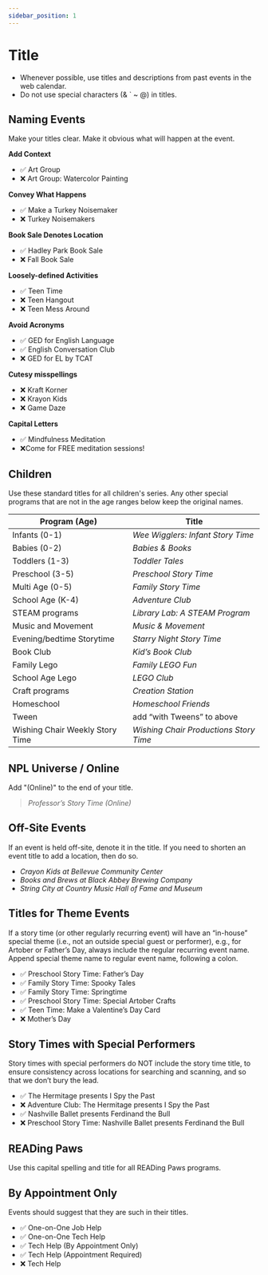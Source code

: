 ```yaml
---
sidebar_position: 1
---
```


# Title

-	Whenever possible, use titles and descriptions from past events in the web calendar.
-	Do not use special characters (& ` ~ @) in titles.

## Naming Events
Make your titles clear. Make it obvious what will happen at the event.

**Add Context**
- :white_check_mark: Art Group
- :x: Art Group: Watercolor Painting

**Convey What Happens**
- :white_check_mark: Make a Turkey Noisemaker
- :x: Turkey Noisemakers

**Book Sale Denotes Location**
- :white_check_mark: Hadley Park Book Sale
- :x: Fall Book Sale

**Loosely-defined Activities**
- :white_check_mark: Teen Time
- :x: Teen Hangout
- :x: Teen Mess Around

**Avoid Acronyms**
- :white_check_mark: GED for English Language
- :white_check_mark: English Conversation Club
- :x: GED for EL by TCAT

**Cutesy misspellings**
- :x: Kraft Korner
- :x: Krayon Kids
- :x: Game Daze

**Capital Letters**
- :white_check_mark: Mindfulness Meditation  
- :x:Come for FREE meditation sessions!

## Children
Use these standard titles for all children's series. Any other special programs that are not in the age ranges below keep the original names.

| Program (Age)                   	| Title                                  	|
|---------------------------------	|----------------------------------------	|
| Infants (0-1)                   	| _Wee Wigglers: Infant Story Time_      	|
| Babies (0-2)                    	| _Babies & Books_                       	|
| Toddlers (1-3)                  	| _Toddler Tales_                        	|
| Preschool (3-5)                 	| _Preschool Story Time_                 	|
| Multi Age (0-5)                 	| _Family Story Time_                    	|
| School Age (K-4)                	| _Adventure Club_                       	|
| STEAM programs                  	| _Library Lab: A STEAM Program_         	|
| Music and Movement              	| _Music & Movement_                     	|
| Evening/bedtime Storytime       	| _Starry Night Story Time_              	|
| Book Club                       	| _Kid’s Book Club_                      	|
| Family Lego                     	| _Family LEGO Fun_                      	|
| School Age Lego                 	| _LEGO Club_                            	|
| Craft programs                  	| _Creation Station_                     	|
| Homeschool                      	| _Homeschool Friends_                   	|
| Tween                           	| add “with Tweens” to above             	|
| Wishing Chair Weekly Story Time 	| _Wishing Chair Productions Story Time_ 	|

## NPL Universe / Online
Add "(Online)" to the end of your title.
> _Professor’s Story Time (Online)_

## Off-Site Events
If an event is held off-site, denote it in the title. If you need to shorten an event title to add a location, then do so.
- _Crayon Kids at Bellevue Community Center_
- _Books and Brews at Black Abbey Brewing Company_
- _String City at Country Music Hall of Fame and Museum_

## Titles for Theme Events
If a story time (or other regularly recurring event) will have an “in-house” special theme (i.e., not an outside special guest or performer), e.g., for Artober or Father’s Day, always include the regular recurring event name. Append special theme name to regular event name, following a colon.
- :white_check_mark: Preschool Story Time: Father’s Day
- :white_check_mark: Family Story Time: Spooky Tales
- :white_check_mark: Family Story Time: Springtime
- :white_check_mark: Preschool Story Time: Special Artober Crafts
- :white_check_mark: Teen Time: Make a Valentine’s Day Card
- :x: Mother’s Day

## Story Times with Special Performers
Story times with special performers do NOT include the story time title, to ensure consistency across locations for searching and scanning, and so that we don’t bury the lead.
- :white_check_mark: The Hermitage presents I Spy the Past
- :x: Adventure Club: The Hermitage presents I Spy the Past
- :white_check_mark: Nashville Ballet presents Ferdinand the Bull
- :x: Preschool Story Time: Nashville Ballet presents Ferdinand the Bull

## READing Paws
Use this capital spelling and title for all READing Paws programs.

## By Appointment Only
Events should suggest that they are such in their titles.
- :white_check_mark: One-on-One Job Help
- :white_check_mark: One-on-One Tech Help
- :white_check_mark: Tech Help (By Appointment Only)
- :white_check_mark: Tech Help (Appointment Required)
- :x: Tech Help
